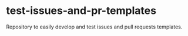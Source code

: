 # test-issues-and-pr-templates
Repository to easily develop and test issues and pull requests templates.

